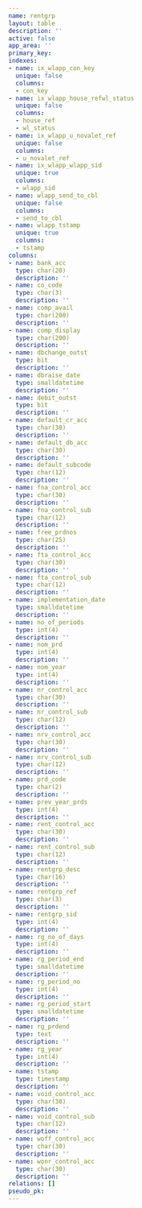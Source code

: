 ```yaml
---
name: rentgrp
layout: table
description: ''
active: false
app_area: ''
primary_key: 
indexes:
- name: ix_wlapp_con_key
  unique: false
  columns:
  - con_key
- name: ix_wlapp_house_refwl_status
  unique: false
  columns:
  - house_ref
  - wl_status
- name: ix_wlapp_u_novalet_ref
  unique: false
  columns:
  - u_novalet_ref
- name: ix_wlapp_wlapp_sid
  unique: true
  columns:
  - wlapp_sid
- name: wlapp_send_to_cbl
  unique: false
  columns:
  - send_to_cbl
- name: wlapp_tstamp
  unique: true
  columns:
  - tstamp
columns:
- name: bank_acc
  type: char(20)
  description: ''
- name: co_code
  type: char(3)
  description: ''
- name: comp_avail
  type: char(200)
  description: ''
- name: comp_display
  type: char(200)
  description: ''
- name: dbchange_outst
  type: bit
  description: ''
- name: dbraise_date
  type: smalldatetime
  description: ''
- name: debit_outst
  type: bit
  description: ''
- name: default_cr_acc
  type: char(30)
  description: ''
- name: default_db_acc
  type: char(30)
  description: ''
- name: default_subcode
  type: char(12)
  description: ''
- name: fna_control_acc
  type: char(30)
  description: ''
- name: fna_control_sub
  type: char(12)
  description: ''
- name: free_prdnos
  type: char(25)
  description: ''
- name: fta_control_acc
  type: char(30)
  description: ''
- name: fta_control_sub
  type: char(12)
  description: ''
- name: implementation_date
  type: smalldatetime
  description: ''
- name: no_of_periods
  type: int(4)
  description: ''
- name: nom_prd
  type: int(4)
  description: ''
- name: nom_year
  type: int(4)
  description: ''
- name: nr_control_acc
  type: char(30)
  description: ''
- name: nr_control_sub
  type: char(12)
  description: ''
- name: nrv_control_acc
  type: char(30)
  description: ''
- name: nrv_control_sub
  type: char(12)
  description: ''
- name: prd_code
  type: char(2)
  description: ''
- name: prev_year_prds
  type: int(4)
  description: ''
- name: rent_control_acc
  type: char(30)
  description: ''
- name: rent_control_sub
  type: char(12)
  description: ''
- name: rentgrp_desc
  type: char(16)
  description: ''
- name: rentgrp_ref
  type: char(3)
  description: ''
- name: rentgrp_sid
  type: int(4)
  description: ''
- name: rg_no_of_days
  type: int(4)
  description: ''
- name: rg_period_end
  type: smalldatetime
  description: ''
- name: rg_period_no
  type: int(4)
  description: ''
- name: rg_period_start
  type: smalldatetime
  description: ''
- name: rg_prdend
  type: text
  description: ''
- name: rg_year
  type: int(4)
  description: ''
- name: tstamp
  type: timestamp
  description: ''
- name: void_control_acc
  type: char(30)
  description: ''
- name: void_control_sub
  type: char(12)
  description: ''
- name: woff_control_acc
  type: char(30)
  description: ''
- name: wonr_control_acc
  type: char(30)
  description: ''
relations: []
pseudo_pk: 
---
```


